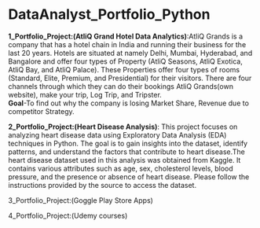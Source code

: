 # DataAnalyst_Portfolio_Python
**1_Portfolio_Project:(AtliQ Grand Hotel Data Analytics)**:AtliQ Grands is a company that has a hotel chain in India and running their business for the last 20 years. Hotels are situated at namely Delhi, Mumbai, Hyderabad, and Bangalore and offer four types of Property (AtliQ Seasons, AtliQ Exotica, AtliQ Bay, and AtliQ Palace). These Properties offer four types of rooms (Standard, Elite, Premium, and Presidential) for their visitors. There are four channels through which they can do their bookings AtliQ Grands(own website), make your trip, Log Trip, and Tripster.<br>
**Goal**-To find out why the company is losing Market Share, Revenue due to competitor Strategy.

**2_Portfolio_Project:(Heart Disease Analysis)**: This project focuses on analyzing heart disease data using Exploratory Data Analysis (EDA) techniques in Python. The goal is to gain insights into the dataset, identify patterns, and understand the factors that contribute to heart disease.The heart disease dataset used in this analysis was obtained from Kaggle. It contains various attributes such as age, sex, cholesterol levels, blood pressure, and the presence or absence of heart disease. Please follow the instructions provided by the source to access the dataset.

3_Portfolio_Project:(Goggle Play Store Apps)

4_Portfolio_Project:(Udemy courses)
